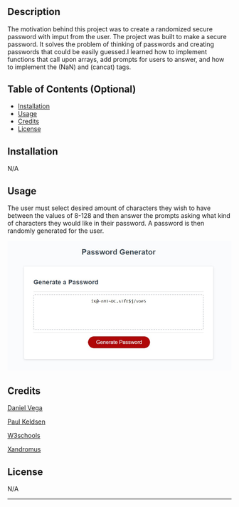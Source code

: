 # <Random-Password-Generator>

## Description

The motivation behind this project was to create a randomized secure password with imput from the user. The project was built to make a secure password. It solves the problem of thinking of passwords and creating passwords that could be easily guessed.I learned how to implement functions that call upon arrays, add prompts for users to answer, and how to implement the (NaN) and (cancat) tags.

## Table of Contents (Optional)

- [Installation](#installation)
- [Usage](#usage)
- [Credits](#credits)
- [License](#license)

## Installation

N/A

## Usage

The user must select desired amount of characters they wish to have between the values of 8-128 and then answer the prompts asking what kind of characters they would like in their password. A password is then randomly generated for the user.

<img src="./assets/password screenshot.jpg" alt="site screenshot">

## Credits

[Daniel Vega](https://www.youtube.com/watch?v=v2jfGo7ztm8&ab_channel=DanielVega)

[Paul Keldsen](https://www.youtube.com/watch?v=x4HUaiazDes&ab_channel=PaulKeldsen-WebDevelopment)

[W3schools](https://www.w3schools.com/jsref/met_win_prompt.asp)

[Xandromus](https://github.com/coding-boot-camp/friendly-parakeet)


## License

N/A

---